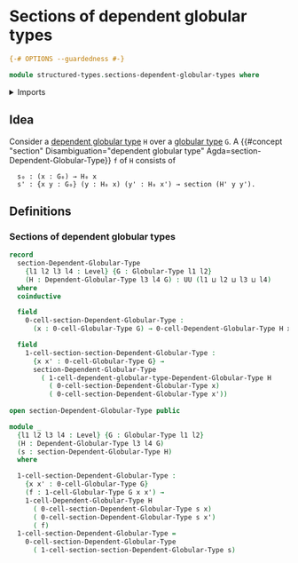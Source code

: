 # Sections of dependent globular types

```agda
{-# OPTIONS --guardedness #-}

module structured-types.sections-dependent-globular-types where
```

<details><summary>Imports</summary>

```agda
open import foundation.universe-levels

open import structured-types.dependent-globular-types
open import structured-types.globular-types
```

</details>

## Idea

Consider a [dependent globular type](structured-types.dependent-globular-types.md) `H` over a [globular type](structured-types.globular-types.md) `G`. A {{#concept "section" Disambiguation="dependent globular type" Agda=section-Dependent-Globular-Type}} `f` of `H` consists of

```text
  s₀ : (x : G₀) → H₀ x
  s' : {x y : G₀} (y : H₀ x) (y' : H₀ x') → section (H' y y').
```

## Definitions

### Sections of dependent globular types

```agda
record
  section-Dependent-Globular-Type
    {l1 l2 l3 l4 : Level} {G : Globular-Type l1 l2}
    (H : Dependent-Globular-Type l3 l4 G) : UU (l1 ⊔ l2 ⊔ l3 ⊔ l4)
  where
  coinductive

  field
    0-cell-section-Dependent-Globular-Type :
      (x : 0-cell-Globular-Type G) → 0-cell-Dependent-Globular-Type H x

  field
    1-cell-section-section-Dependent-Globular-Type :
      {x x' : 0-cell-Globular-Type G} →
      section-Dependent-Globular-Type
        ( 1-cell-dependent-globular-type-Dependent-Globular-Type H
          ( 0-cell-section-Dependent-Globular-Type x)
          ( 0-cell-section-Dependent-Globular-Type x'))
        
open section-Dependent-Globular-Type public

module _
  {l1 l2 l3 l4 : Level} {G : Globular-Type l1 l2}
  (H : Dependent-Globular-Type l3 l4 G)
  (s : section-Dependent-Globular-Type H)
  where

  1-cell-section-Dependent-Globular-Type :
    {x x' : 0-cell-Globular-Type G}
    (f : 1-cell-Globular-Type G x x') →
    1-cell-Dependent-Globular-Type H
      ( 0-cell-section-Dependent-Globular-Type s x)
      ( 0-cell-section-Dependent-Globular-Type s x')
      ( f)
  1-cell-section-Dependent-Globular-Type =
    0-cell-section-Dependent-Globular-Type
      ( 1-cell-section-section-Dependent-Globular-Type s)
```
